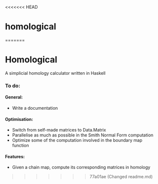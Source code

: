 <<<<<<< HEAD
# homological
=======
# Homological
A simplicial homology calculator written in Haskell

### To do:
#### General:
- Write a documentation
#### Optimisation:
- Switch from self-made matrices to Data.Matrix
- Parallelise as much as possible in the Smith Normal Form computation
- Optimize some of the computation involved in the boundary map function
#### Features:
- Given a chain map, compute its corresponding matrices in homology
>>>>>>> 77a01ae (Changed readme.md)
